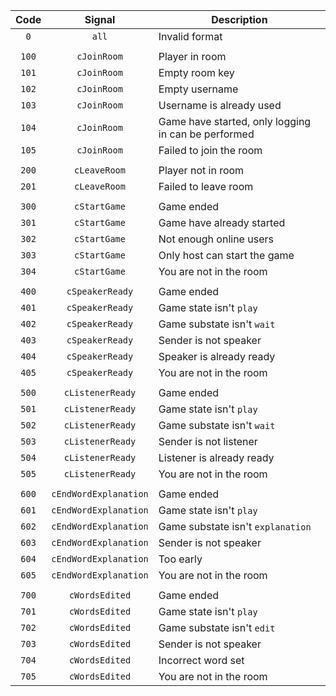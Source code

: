 Code | Signal | Description
:---: | :---: | ---
`0` | `all` | Invalid format
||
`100` | `cJoinRoom` | Player in room
`101` | `cJoinRoom` | Empty room key
`102` | `cJoinRoom` | Empty username
`103` | `cJoinRoom` | Username is already used
`104` | `cJoinRoom` | Game have started, only logging in can be performed
`105` | `cJoinRoom` | Failed to join the room
||
`200` | `cLeaveRoom` | Player not in room
`201` | `cLeaveRoom` | Failed to leave room
||
`300` | `cStartGame` | Game ended
`301` | `cStartGame` | Game have already started
`302` | `cStartGame` | Not enough online users
`303` | `cStartGame` | Only host can start the game
`304` | `cStartGame` | You are not in the room
||
`400` | `cSpeakerReady` | Game ended
`401` | `cSpeakerReady` | Game state isn't `play`
`402` | `cSpeakerReady` | Game substate isn't `wait`
`403` | `cSpeakerReady` | Sender is not speaker
`404` | `cSpeakerReady` | Speaker is already ready
`405` | `cSpeakerReady` | You are not in the room
||
`500` | `cListenerReady` | Game ended
`501` | `cListenerReady` | Game state isn't `play`
`502` | `cListenerReady` | Game substate isn't `wait`
`503` | `cListenerReady` | Sender is not listener
`504` | `cListenerReady` | Listener is already ready
`505` | `cListenerReady` | You are not in the room
||
`600` | `cEndWordExplanation` | Game ended
`601` | `cEndWordExplanation` | Game state isn't `play`
`602` | `cEndWordExplanation` | Game substate isn't `explanation`
`603` | `cEndWordExplanation` | Sender is not speaker
`604` | `cEndWordExplanation` | Too early
`605` | `cEndWordExplanation` | You are not in the room
||
`700` | `cWordsEdited` | Game ended
`701` | `cWordsEdited` | Game state isn't `play`
`702` | `cWordsEdited` | Game substate isn't `edit`
`703` | `cWordsEdited` | Sender is not speaker
`704` | `cWordsEdited` | Incorrect word set
`705` | `cWordsEdited` | You are not in the room